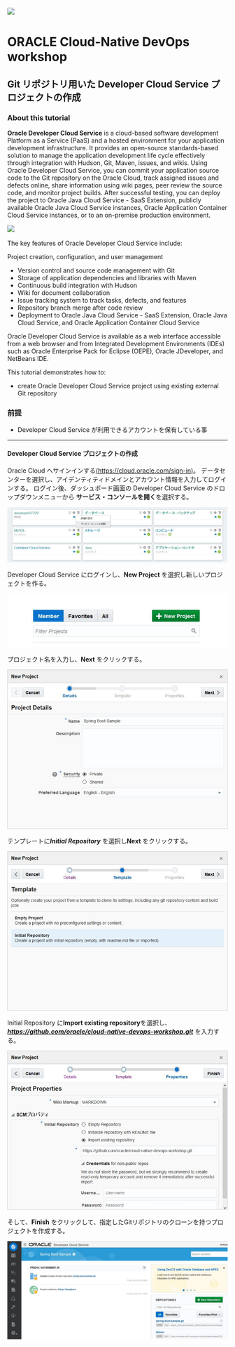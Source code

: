 ![](../common/images/customer.logo.png)
---
# ORACLE Cloud-Native DevOps workshop #

## Git リポジトリ用いた Developer Cloud Service プロジェクトの作成

### About this tutorial ###
**Oracle Developer Cloud Service** is a cloud-based software development Platform as a Service (PaaS) and a hosted environment for your application development infrastructure. It provides an open-source standards-based solution to manage the application development life cycle effectively through integration with Hudson, Git, Maven, issues, and wikis. Using Oracle Developer Cloud Service, you can commit your application source code to the Git repository on the Oracle Cloud, track assigned issues and defects online, share information using wiki pages, peer review the source code, and monitor project builds. After successful testing, you can deploy the project to Oracle Java Cloud Service - SaaS Extension, publicly available Oracle Java Cloud Service instances, Oracle Application Container Cloud Service instances, or to an on-premise production environment.

![](images/00.dcs.png)

The key features of Oracle Developer Cloud Service include:

Project creation, configuration, and user management

+ Version control and source code management with Git
+ Storage of application dependencies and libraries with Maven
+ Continuous build integration with Hudson
+ Wiki for document collaboration
+ Issue tracking system to track tasks, defects, and features
+ Repository branch merge after code review
+ Deployment to Oracle Java Cloud Service - SaaS Extension, Oracle Java Cloud Service, and Oracle Application Container Cloud Service

Oracle Developer Cloud Service is available as a web interface accessible from a web browser and from Integrated Development Environments (IDEs) such as Oracle Enterprise Pack for Eclipse (OEPE), Oracle JDeveloper, and NetBeans IDE.

This tutorial demonstrates how to:

- create Oracle Developer Cloud Service project using existing external Git repository

### 前提

- Developer Cloud Service が利用できるアカウントを保有している事


----

#### Developer Cloud Service プロジェクトの作成

Oracle Cloud へサインインする[(https://cloud.oracle.com/sign-in)](https://cloud.oracle.com/sign-in)。
データセンターを選択し、アイデンティティドメインとアカウント情報を入力してログインする。
ログイン後、ダッシュボード画面の Developer Cloud Service のドロップダウンメニューから **サービス・コンソールを開く**を選択する。

![](jpimages/springboot01.jpg)


Developer Cloud Service にログインし、**New Project** を選択し新しいプロジェクトを作る。

![](jpimages/springboot02.jpg)


プロジェクト名を入力し、**Next** をクリックする。

![](jpimages/springboot03.jpg)


テンプレートに***Initial Repository*** を選択し**Next** をクリックする。

![](jpimages/springboot04.jpg)


Initial Repository に**Import existing repository**を選択し、***https://github.com/oracle/cloud-native-devops-workshop.git*** を入力する。

![](jpimages/springboot05.jpg)


そして、**Finish** をクリックして、指定したGitリポジトリのクローンを持つプロジェクトを作成する。

![](jpimages/springboot06.jpg)
